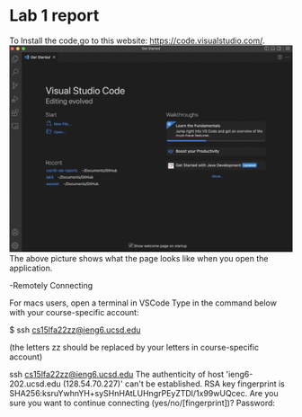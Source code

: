 # Lab 1 report


To Install the code,go to this website: https://code.visualstudio.com/.
![Image](1.png)
The above picture shows what the page looks like when you open the application.

-Remotely Connecting

For macs users, open a terminal in VSCode 
Type in the command below with your course-specific account:

$ ssh cs15lfa22zz@ieng6.ucsd.edu

(the letters zz should be replaced by your letters in course-specific account)

ssh cs15lfa22zz@ieng6.ucsd.edu
The authenticity of host 'ieng6-202.ucsd.edu (128.54.70.227)' can't be established.
RSA key fingerprint is SHA256:ksruYwhnYH+sySHnHAtLUHngrPEyZTDl/1x99wUQcec.
Are you sure you want to continue connecting (yes/no/[fingerprint])? 
Password:




